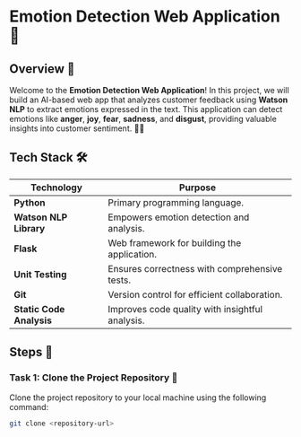# Emotion Detection Web Application 🚀

## Overview 🌟

Welcome to the **Emotion Detection Web Application**! In this project, we will build an AI-based web app that analyzes customer feedback using **Watson NLP** to extract emotions expressed in the text. This application can detect emotions like **anger**, **joy**, **fear**, **sadness**, and **disgust**, providing valuable insights into customer sentiment. 🤖💬

## Tech Stack 🛠️

| Technology             | Purpose                                            |
| ---------------------- | -------------------------------------------------- |
| **Python**             | Primary programming language.                      |
| **Watson NLP Library** | Empowers emotion detection and analysis.           |
| **Flask**              | Web framework for building the application.        |
| **Unit Testing**       | Ensures correctness with comprehensive tests.      |
| **Git**                | Version control for efficient collaboration.       |
| **Static Code Analysis** | Improves code quality with insightful analysis.    |

## Steps 📝

### Task 1: Clone the Project Repository 🧬

Clone the project repository to your local machine using the following command:

```bash
git clone <repository-url>

